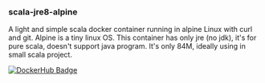 ### scala-jre8-alpine

A light and simple scala docker container running in alpine Linux with curl and git.
Alpine is a tiny linux OS.
This container has only jre (no jdk), it's for pure scala, doesn't support java program.
It's only 84M, ideally using in small scala project.

[![DockerHub Badge](http://dockeri.co/image/baocaifeng/scala-jre8-alpine)](https://hub.docker.com/repository/docker/baocaifeng/scala-jre8-alpine/)
